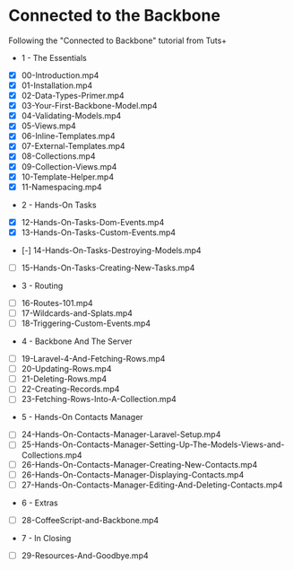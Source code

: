 # Connected to the Backbone #

Following the "Connected to Backbone" tutorial from Tuts+

- 1 - The Essentials
 - [X] 00-Introduction.mp4
 - [X] 01-Installation.mp4
 - [X] 02-Data-Types-Primer.mp4
 - [X] 03-Your-First-Backbone-Model.mp4
 - [X] 04-Validating-Models.mp4
 - [X] 05-Views.mp4
 - [X] 06-Inline-Templates.mp4
 - [X] 07-External-Templates.mp4
 - [X] 08-Collections.mp4
 - [X] 09-Collection-Views.mp4
 - [X] 10-Template-Helper.mp4
 - [X] 11-Namespacing.mp4
- 2 - Hands-On Tasks
 - [X] 12-Hands-On-Tasks-Dom-Events.mp4
 - [X] 13-Hands-On-Tasks-Custom-Events.mp4
 - [-] 14-Hands-On-Tasks-Destroying-Models.mp4
 - [ ] 15-Hands-On-Tasks-Creating-New-Tasks.mp4
- 3 - Routing
 - [ ] 16-Routes-101.mp4
 - [ ] 17-Wildcards-and-Splats.mp4
 - [ ] 18-Triggering-Custom-Events.mp4
- 4 - Backbone And The Server
 - [ ] 19-Laravel-4-And-Fetching-Rows.mp4
 - [ ] 20-Updating-Rows.mp4
 - [ ] 21-Deleting-Rows.mp4
 - [ ] 22-Creating-Records.mp4
 - [ ] 23-Fetching-Rows-Into-A-Collection.mp4
- 5 - Hands-On Contacts Manager
 - [ ] 24-Hands-On-Contacts-Manager-Laravel-Setup.mp4
 - [ ] 25-Hands-On-Contacts-Manager-Setting-Up-The-Models-Views-and-Collections.mp4
 - [ ] 26-Hands-On-Contacts-Manager-Creating-New-Contacts.mp4
 - [ ] 26-Hands-On-Contacts-Manager-Displaying-Contacts.mp4
 - [ ] 27-Hands-On-Contacts-Manager-Editing-And-Deleting-Contacts.mp4
- 6 - Extras
 - [ ] 28-CoffeeScript-and-Backbone.mp4
- 7 - In Closing
 - [ ] 29-Resources-And-Goodbye.mp4
